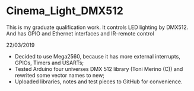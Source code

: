 # Cinema_Light_DMX512
This is my graduate qualification work. It controls LED lighting by DMX512. And has GPIO and Ethernet interfaces and IR-remote control

22/03/2019
- Decided to use Mega2560, because it has more external interrupts, GPIOs, Timers and USARTs;
- Tested Arduino four universes DMX 512 library (Toni Merino (C)) and rewrited some vector names to new;
- Uploaded libraries, notes and test pieces to GitHub for convenience.



